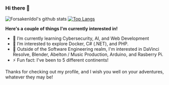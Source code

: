 ### Hi there 👋

<!--
**ForsakenIdol/ForsakenIdol** is a ✨ _special_ ✨ repository because its `README.md` (this file) appears on your GitHub profile.

Here are some ideas to get you started:

- 🔭 I’m currently working on ...
- 🌱 I’m currently learning ...
- 👯 I’m looking to collaborate on ...
- 🤔 I’m looking for help with ...
- 💬 Ask me about ...
- 📫 How to reach me: ...
- 😄 Pronouns: ...
- ⚡ Fun fact: ...
-->

![ForsakenIdol's github stats](https://github-readme-stats.vercel.app/api?username=ForsakenIdol&show_icons=true&theme=tokyonight)
[![Top Langs](https://github-readme-stats.vercel.app/api/top-langs/?username=ForsakenIdol&layout=compact)](https://github.com/anuraghazra/github-readme-stats)

**Here's a couple of things I'm currently interested in!**

- 🌱 I’m currently learning Cybersecurity, AI, and Web Development
- 🤔 I’m interested to explore Docker, C# (.NET), and PHP.
- 🔭 Outside of the Software Engineering realm, I'm interested in DaVinci Resolve, Blender, Abelton / Music Production, Arduino, and Rasberry Pi.
- ⚡ Fun fact: I've been to 5 different continents!

Thanks for checking out my profile, and I wish you well on your adventures, whatever they may be!
